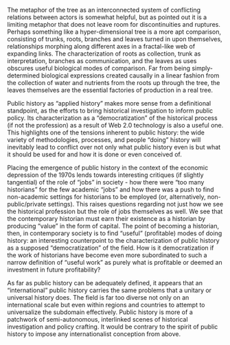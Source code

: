 The metaphor of the tree as an interconnected system of conflicting relations between actors is somewhat helpful, but as pointed out it is a limiting metaphor that does not leave room for discontinuities and ruptures. Perhaps something like a hyper-dimensional tree is a more apt comparison, consisting of trunks, roots, branches and leaves turned in upon themselves, relationships morphing along different axes in a fractal-like web of expanding links. The characterization of roots as collection, trunk as interpretation, branches as communication, and the leaves as uses obscures useful biological modes of comparison. Far from being simply-determined biological expressions created causally in a linear fashion from the collection of water and nutrients from the roots up through the tree, the leaves themselves are the essential factories of production in a real tree.

Public history as “applied history” makes more sense from a definitional standpoint, as the efforts to bring historical investigation to inform public policy. Its characterization as a “democratization” of the historical process (if not the profession) as a result of Web 2.0 technology is also a useful one. This highlights one of the tensions inherent to public history: the wide variety of methodologies, processes, and people “doing” history will inevitably lead to conflict over not only what public history even is but what it should be used for and how it is done or even conceived of.

Placing the emergence of public history in the context of the economic depression of the 1970s lends towards interesting critiques (if slightly tangential) of the role of “jobs” in society - how there were “too many historians” for the few academic “jobs” and how there was a push to find non-academic settings for historians to be employed (or, alternatively, non-public/private settings). This raises questions regarding not just how we see the historical profession but the role of jobs themselves as well. We see that the contemporary historian must earn their existence as a historian by producing “value” in the form of capital. The point of becoming a historian, then, in contemporary society is to find “useful” (profitable) modes of doing history: an interesting counterpoint to the characterization of public history as a supposed “democratization” of the field. How is it democratization if the work of historians have become even more subordinated to such a narrow definition of “useful work” as purely what is profitable or deemed an investment in future profitability? 

As far as public history can be adequately defined, it appears that an “international” public history carries the same problems that a unitary or universal history does. The field is far too diverse not only on an international scale but even within regions and countries to attempt to universalize the subdomain effectively. Public history is more of a patchwork of semi-autonomous, interlinked scenes of historical investigation and policy crafting. It would be contrary to the spirit of public history to impose any internationalist conception from above.
